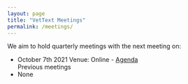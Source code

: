 ```yaml
---
layout: page
title: "VetText Meetings"
permalink: /meetings/
---
```

We aim to hold quarterly meetings with the next meeting on:
- October 7th 2021 Venue: Online - [Agenda](meetings/07102021/agenda.md)\
Previous meetings
- None
